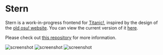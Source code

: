 
# Stern

Stern is a work-in-progress frontend for [Titanic!](https://github.com/osuTitanic/titanic), inspired by the design of the [old osu! website](https://old.ppy.sh). You can view the current version of it [here](https://osu.titanic.sh).

Please check out [this repository](https://github.com/osuTitanic/titanic) for more information.

![screenshot](https://raw.githubusercontent.com/osuTitanic/stern/refs/heads/main/.github/screenshot_01.png)
![screenshot](https://raw.githubusercontent.com/osuTitanic/stern/refs/heads/main/.github/screenshot_02.png)
![screenshot](https://raw.githubusercontent.com/osuTitanic/stern/refs/heads/main/.github/screenshot_03.png)

